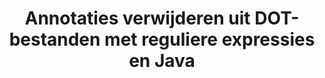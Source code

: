 ---
############################# Static ############################
layout: "auto-gen-gist"
draft: false
path: "nl/redaction/java/annotation/dot"
otherformats: CSV DOC DOCM DOCX DOTM DOTX PDF POT POTM PPS PPSM PPSX PPT PPTM PPTX RTF XLS XLSM XLSX XLT XLTM XLTX  

############################# Head ############################
head_title: "Bewerk DOT annotaties via reguliere expressie in Java"
head_description: "Met de Java API van GroupDocs.Redaction kunnen ontwikkelaars annotaties uit PDF DOC DOCX RTF XLSX CSV PPT PPTX en afbeeldingen redigeren met behulp van reguliere expressies in Java"

############################# Header ############################
title: "Annotaties verwijderen uit DOT-bestanden met reguliere expressies en Java"
description: "Met de Java-API van GroupDocs.Redaction kunnen gevoelige opmerkingen uit tekstverwerkingsdocumenten, werkbladen, presentaties, PDFs en afbeeldingen worden geredigeerd, verborgen of verwijderd met behulp van reguliere expressies."

################### SubMenu/Download Button #####################
button:
    enable: true

############################# About ############################
about:
    enable: true
    title: "Wat is het opschonen van reacties?"
    content: |
        Tekstredactie of opschoning is het proces waarbij de vertrouwelijke of ongewenste annotaties uit digitale documenten worden verwijderd terwijl de rest van het document of de alinea die het bevat intact blijft. Redactie helpt zowel gebruikers als organisaties om hun gevoelige informatie te beschermen door ze te verbergen of permanent te verwijderen. Met GroupDocs.Redaction Java API kunnen gebruikers nu gevoelige tekst redigeren, verbergen of verwijderen uit tekstverwerkingsdocumenten, werkbladen, presentaties, PDF en rasterafbeeldingsbestanden. De API biedt een breed scala aan opties en methoden voor het redigeren van privé-informatie in de documenten. Het ondersteunt zoeken en redigeren met behulp van reguliere expressies, het gebruik van tekstuele (vrijstellingscodes) of grafische (gekleurde rechthoeken) redacties en nog veel meer. Dus waarom zou u het niet eens proberen en uw documentredactieproces automatiseren door de API te downloaden en de basis- en geavanceerde functies ervan te verkennen.

############################# Steps ############################
steps:
    enable: true
    block:
    - title_left: "Bewerk DOT annotaties met reguliere expressies in Java"
      content_left: |
        Met GroupDocs.Redaction kunt u eenvoudig gegevens van gevoelige of privé-aard uit uw documenten verwijderen. De meest populaire redactioneel geval is het verwijderen van een annotatie uit een document. 

        De volgende code kan worden gebruikt om annotatieredactie toe te passen op een document met behulp van reguliere expressies. Hiermee kunnen gebruikers alle opmerkingen vervangen, verwijzend naar "john" door een "[redacted]" als vrijstellingscode,

      title_right: "Verwijder gevoelige gegevens uit DOT-opmerkingen"
      content_right: |
        * Maak een instantie van de klasse [Redactor](https://apireference.groupdocs.com/redaction/java/com.groupdocs.redaction/Redactor) en upload DOT-bestand
        * Maak een instantie van de klasse [AnnotationRedaction](https://apireference.groupdocs.com/redaction/java/com.groupdocs.redaction.redactions/AnnotationRedaction)
        * Roep de methode redactor.apply aan met het object van de klasse AnnotationRedaction
        * Roep de methode redactor.save aan om de wijzigingen op te slaan 

      gisthash: "75d727ec8cec6c416b307caeee59f44b"
      gistfile: "AnnotatieRedaction.java"
      
    - title_left: "systeem vereisten"
      content_left: |
        GroupDocs.Redaction for Java API's worden ondersteund op alle belangrijke platforms en besturingssystemen. Ga voor de volledige gids met systeemvereisten naar [systeemvereisten](https://docs.groupdocs.com/redaction/java/system-requirements) Voordat u de onderstaande code uitvoert, moet u ervoor zorgen dat de volgende vereisten op uw systeem zijn geïnstalleerd :
        * Besturingssystemen: Microsoft Windows, Linux, MacOS
        * Ontwikkelomgeving: NetBeans, Intellij IDEA, Eclipse etc
        * Java Runtime-omgeving: J2SE 6.0 en hoger
        * Download de nieuwste versie van GroupDocs.Redaction for Java van [Maven](https://repository.groupdocs.com/webapp/#/artifacts/browse/tree/General/repo/com/groupdocs/groupdocs-redaction)
        
      title_right: "Hoe gebruikt u GroupDocs.Redaction?"
      content_right: |
        * Sta gebruikers toe om aangepaste documentindelingen en soorten redacties toe te voegen
        * Er is geen extra software nodig om gevoelige informatie te verwijderen
        * Mogelijkheid om het weergavedocument voor het paginabereik in te stellen als PDF
        * Gemakkelijke manier om verschillende soorten metadata te redigeren: auteursnaam, versie, titel, onderwerp, beschrijving en nog veel meer
        * Extractie van documentinformatie - bestandstype, aantal pagina's enz.

############################# Demos ############################
demos:
    enable: true
############################# About Formats ############################
about_formats:
    enable: true
############################# More Formats ############################
more_formats:
    enable: true

############################# Back to top ###############################
back_to_top:
    enable: true
---